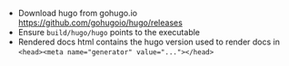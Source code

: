  - Download hugo from gohugo.io https://github.com/gohugoio/hugo/releases
 - Ensure `build/hugo/hugo` points to the executable
 - Rendered docs html contains the hugo version used to render docs in `<head><meta name="generator" value="..."></head>` 